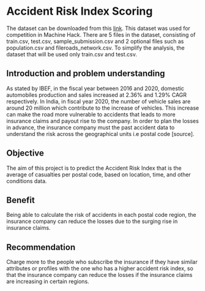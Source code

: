 # Accident Risk Index Scoring
The dataset can be downloaded from this [link](https://machinehack.com/hackathon/predict_accident_risk_score_for_unique_postcode/overview). This dataset was used for competition in Machine Hack. There are 5 files in the dataset, consisting of train.csv, test.csv, sample_submission.csv and 2 optional files such as population.csv and fileroads_network.csv. To simplify the analysis, the dataset that will be used only train.csv and test.csv.

## Introduction and problem understanding
As stated by IBEF, in the fiscal year between 2016 and 2020, domestic automobiles production and sales increased at 2.36% and 1.29% CAGR respectively. In India, in fiscal year 2020, the number of vehicle sales are around 20 million which contribute to the increase of vehicles. This increase can make the road more vulnerable to accidents that leads to more insurance claims and payout rise to the company. In order to plan the losses in advance, the insurance company must the past accident data to understand the risk across the geographical units i.e postal code [source]. 

## Objective
The aim of this project is to predict the Accident Risk Index that is the average of casualties per postal code, based on location, time, and other conditions data.

## Benefit
Being able to calculate the risk of accidents in each postal code region, the insurance company can reduce the losses due to the surging rise in insurance claims.

## Recommendation
Charge more to the people who subscribe the insurance if they have similar attributes or profiles with the one who has a higher accident risk index, so that the insurance company can reduce the losses if the insurance claims are increasing in certain regions.


